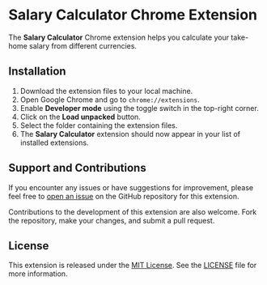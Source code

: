 # Salary Calculator Chrome Extension

The **Salary Calculator** Chrome extension helps you calculate your take-home salary from different currencies.

## Installation

1. Download the extension files to your local machine.
2. Open Google Chrome and go to `chrome://extensions`.
3. Enable **Developer mode** using the toggle switch in the top-right corner.
4. Click on the **Load unpacked** button.
5. Select the folder containing the extension files.
6. The **Salary Calculator** extension should now appear in your list of installed extensions.

## Support and Contributions

If you encounter any issues or have suggestions for improvement, please feel free to [open an issue](https://github.com/kamilpodlasek/salary-calculator) on the GitHub repository for this extension.

Contributions to the development of this extension are also welcome. Fork the repository, make your changes, and submit a pull request.

## License

This extension is released under the [MIT License](https://opensource.org/licenses/MIT). See the [LICENSE](LICENSE) file for more information.
